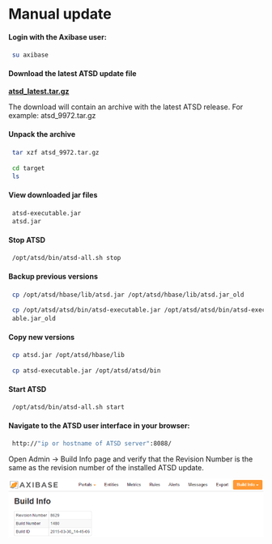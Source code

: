 # Manual update


#### Login with the Axibase user:

```sh
 su axibase                                                               
```

#### Download the latest ATSD update file

**[atsd\_latest.tar.gz](http://axibase.com/public/atsd_ce_update_latest.htm "ATSD Update")**

The download will contain an archive with the latest ATSD release. For
example: atsd\_9972.tar.gz

#### Unpack the archive

```sh
 tar xzf atsd_9972.tar.gz                                                 
```

```sh
 cd target                                                                
 ls                                                                       
```

#### View downloaded jar files

```sh
 atsd-executable.jar                                                      
 atsd.jar                                                                 
```

#### Stop ATSD

```sh
 /opt/atsd/bin/atsd-all.sh stop                                           
```

#### Backup previous versions

```sh
 cp /opt/atsd/hbase/lib/atsd.jar /opt/atsd/hbase/lib/atsd.jar_old         
```

```sh
 cp /opt/atsd/atsd/bin/atsd-executable.jar /opt/atsd/atsd/bin/atsd-execut 
 able.jar_old                                                             
```

#### Copy new versions

```sh
 cp atsd.jar /opt/atsd/hbase/lib                                          
```

```sh
 cp atsd-executable.jar /opt/atsd/atsd/bin                                
```

#### Start ATSD

```sh
 /opt/atsd/bin/atsd-all.sh start                                          
```

#### Navigate to the ATSD user interface in your browser:

```sh
 http://"ip or hostname of ATSD server":8088/                             
```

Open Admin -\> Build Info page and verify that the Revision Number is the same as the revision number of the installed ATSD update.

![](images/ATSD_build_info.png "ATSD_build_info")
